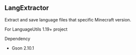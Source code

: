 ## LangExtractor
Extract and save language files that specific Minecraft version.

For LanguageUtils 1.19+ project

Dependency
- Gson 2.10.1